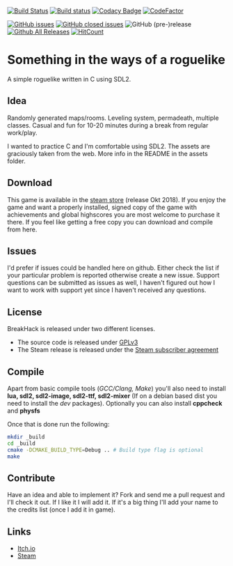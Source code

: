 [![Build Status](https://travis-ci.org/Oliveshark/breakhack.svg?branch=master)](https://travis-ci.org/Oliveshark/breakhack)
[![Build status](https://ci.appveyor.com/api/projects/status/2a18npdntkmlx3dc?svg=true)](https://ci.appveyor.com/project/LiquidityC/breakhack)
[![Codacy Badge](https://api.codacy.com/project/badge/Grade/fc02d56fa7194e61b2c7d260fd2e4186)](https://www.codacy.com/app/LiquidityC/breakhack?utm_source=github.com&amp;utm_medium=referral&amp;utm_content=Oliveshark/breakhack&amp;utm_campaign=Badge_Grade)
[![CodeFactor](https://www.codefactor.io/repository/github/oliveshark/breakhack/badge/master)](https://www.codefactor.io/repository/github/oliveshark/breakhack/overview/master)
<!--[![Coverity Scan](https://scan.coverity.com/projects/15218/badge.svg)](https://scan.coverity.com/projects/oliveshark-breakhack)-->
[![GitHub issues](https://img.shields.io/github/issues/oliveshark/breakhack.svg)](https://github.com/oliveshark/breakhack/issues)
[![GitHub closed issues](https://img.shields.io/github/issues-closed/oliveshark/breakhack.svg)](https://github.com/oliveshark/breakhack/issues)
![GitHub (pre-)release](https://img.shields.io/github/release/oliveshark/breakhack/all.svg)
[![Github All Releases](https://img.shields.io/github/downloads/oliveshark/breakhack/total.svg)](https://github.com/oliveshark/breakhack/releases)
[![HitCount](http://hits.dwyl.io/oliveshark/breakhack.svg)](http://hits.dwyl.io/oliveshark/breakhack)

Something in the ways of a roguelike
================================

A simple roguelike written in C using SDL2.

Idea
----
Randomly generated maps/rooms. Leveling system, permadeath,
multiple classes. Casual and fun for 10-20 minutes during a break
from regular work/play.

I wanted to practice C and I'm comfortable using SDL2. The assets
are graciously taken from the web. More info in the README in the
assets folder.

Download
--------
This game is available in the [steam store](https://store.steampowered.com/app/931040/BreakHack/) (release Okt 2018).
If you enjoy the game and want a properly installed, signed copy of the game with achievements and
global highscores you are most welcome to purchase it there.
If you feel like getting a free copy you can download and compile from here.

Issues
------
I'd prefer if issues could be handled here on github. Either check the list if your particular problem is reported
otherwise create a new issue. Support questions can be submitted as issues as well, I haven't figured out how I want to
work with support yet since I haven't received any questions.

License
-------
BreakHack is released under two different licenses.

- The source code is released under [GPLv3](https://github.com/oliveshark/breakhack/blob/master/LICENSE.txt)
- The Steam release is released under the [Steam subscriber agreement](https://store.steampowered.com/subscriber_agreement/)

Compile
-------
Apart from basic compile tools (*GCC/Clang, Make*) you'll also need to install **lua, sdl2, sdl2-image, sdl2-ttf, sdl2-mixer** (If on a debian based dist you need to install the *dev* packages).
Optionally you can also install **cppcheck** and **physfs**

Once that is done run the following:
```bash
mkdir _build
cd _build
cmake -DCMAKE_BUILD_TYPE=Debug .. # Build type flag is optional
make
```

Contribute
----------
Have an idea and able to implement it? Fork and send me a pull request and
I'll check it out. If I like it I will add it. If it's a big thing I'll add 
your name to the credits list (once I add it in game).

Links
-----

- [Itch.io](https://store.steampowered.com/app/931040/BreakHack/)
- [Steam](https://liquidityc.itch.io/breakhack)
